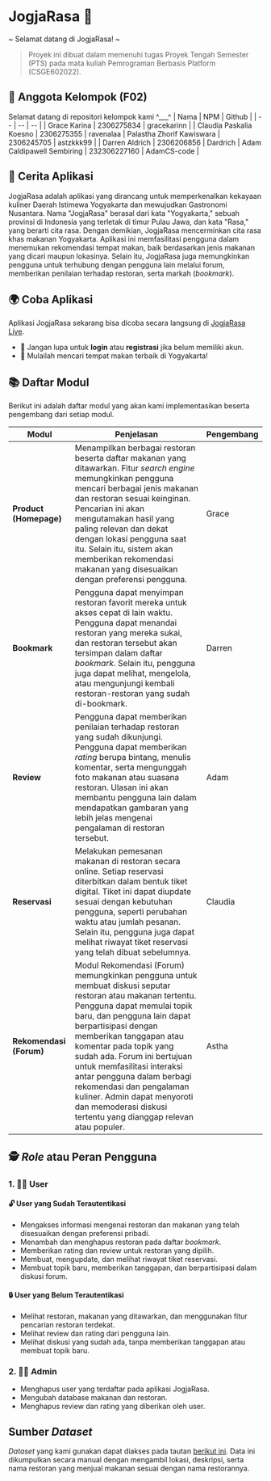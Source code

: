 # JogjaRasa 🍛 

\~ Selamat datang di JogjaRasa! \~

> Proyek ini dibuat dalam memenuhi tugas Proyek Tengah Semester (PTS) pada mata kuliah Pemrograman Berbasis Platform (CSGE602022).

## 👥 Anggota Kelompok (F02)
Selamat datang di repositori kelompok kami ^___^
| Nama | NPM | Github | 
| -- | -- | -- |
| Grace Karina | 2306275834 | gracekarinn |
| Claudia Paskalia Koesno | 2306275355 | ravenalaa
| Palastha Zhorif Kawiswara | 2306245705 | astzkkk99 |
| Darren Aldrich | 2306206856 | Dardrich
| Adam Caldipawell Sembiring | 232306227160 | AdamCS-code |

## 📜 Cerita Aplikasi

JogjaRasa adalah aplikasi yang dirancang untuk memperkenalkan kekayaan kuliner Daerah Istimewa Yogyakarta dan mewujudkan Gastronomi Nusantara. Nama "JogjaRasa" berasal dari kata "Yogyakarta," sebuah provinsi di Indonesia yang terletak di timur Pulau Jawa, dan kata "Rasa," yang berarti cita rasa. Dengan demikian, JogjaRasa mencerminkan cita rasa khas makanan Yogyakarta. Aplikasi ini memfasilitasi pengguna dalam menemukan rekomendasi tempat makan, baik berdasarkan jenis makanan yang dicari maupun lokasinya. Selain itu, JogjaRasa juga memungkinkan pengguna untuk terhubung dengan pengguna lain melalui forum, memberikan penilaian terhadap restoran, serta markah (_bookmark_).

## 🌍 Coba Aplikasi
Aplikasi JogjaRasa sekarang bisa dicoba secara langsung di [JogjaRasa Live](http://grace-karina31-jogjarasa.pbp.cs.ui.ac.id/). 

- 🔑 Jangan lupa untuk **login** atau **registrasi** jika belum memiliki akun.
- 🎯 Mulailah mencari tempat makan terbaik di Yogyakarta!


## 📚 Daftar Modul
Berikut ini adalah daftar modul yang akan kami implementasikan beserta pengembang dari setiap modul.

| Modul | Penjelasan | Pengembang |
| -- | -- | -- |
| **Product (Homepage)** | Menampilkan berbagai restoran beserta daftar makanan yang ditawarkan. Fitur *search engine* memungkinkan pengguna mencari berbagai jenis makanan dan restoran sesuai keinginan. Pencarian ini akan mengutamakan hasil yang paling relevan dan dekat dengan lokasi pengguna saat itu. Selain itu, sistem akan memberikan rekomendasi makanan yang disesuaikan dengan preferensi pengguna. | Grace |
| **Bookmark** | Pengguna dapat menyimpan restoran favorit mereka untuk akses cepat di lain waktu. Pengguna dapat menandai restoran yang mereka sukai, dan restoran tersebut akan tersimpan dalam daftar *bookmark*. Selain itu, pengguna juga dapat melihat, mengelola, atau mengunjungi kembali restoran-restoran yang sudah di-bookmark. | Darren |.
| **Review** | Pengguna dapat memberikan penilaian terhadap restoran yang sudah dikunjungi. Pengguna dapat memberikan *rating* berupa bintang, menulis komentar, serta mengunggah foto makanan atau suasana restoran. Ulasan ini akan membantu pengguna lain dalam mendapatkan gambaran yang lebih jelas mengenai pengalaman di restoran tersebut. | Adam |
| **Reservasi**| Melakukan pemesanan makanan di restoran secara online. Setiap reservasi diterbitkan dalam bentuk tiket digital. Tiket ini dapat diupdate sesuai dengan kebutuhan pengguna, seperti perubahan waktu atau jumlah pesanan. Selain itu, pengguna juga dapat melihat riwayat tiket reservasi yang telah dibuat sebelumnya. | Claudia |
| **Rekomendasi (Forum)** | Modul Rekomendasi (Forum) memungkinkan pengguna untuk membuat diskusi seputar restoran atau makanan tertentu. Pengguna dapat memulai topik baru, dan pengguna lain dapat berpartisipasi dengan memberikan tanggapan atau komentar pada topik yang sudah ada. Forum ini bertujuan untuk memfasilitasi interaksi antar pengguna dalam berbagi rekomendasi dan pengalaman kuliner. Admin dapat menyoroti dan memoderasi diskusi tertentu yang dianggap relevan atau populer. | Astha |

## 🕵️ *Role* atau Peran Pengguna 
### 1. 👨‍💻 User
#### 🔓 User yang Sudah Terautentikasi
- Mengakses informasi mengenai restoran dan makanan yang telah disesuaikan dengan preferensi pribadi.
- Menambah dan menghapus restoran pada daftar *bookmark*.
- Memberikan rating dan review untuk restoran yang dipilih.
- Membuat, mengupdate, dan melihat riwayat tiket reservasi.
- Membuat topik baru, memberikan tanggapan, dan berpartisipasi dalam diskusi forum.

#### 🔒 User yang Belum Terautentikasi
- Melihat restoran, makanan yang ditawarkan, dan menggunakan fitur pencarian restoran terdekat.
- Melihat review dan rating dari pengguna lain.
- Melihat diskusi yang sudah ada, tanpa memberikan tanggapan atau membuat topik baru.

### 2. 👩‍💻 Admin
- Menghapus user yang terdaftar pada aplikasi JogjaRasa.
- Mengubah database makanan dan restoran.
- Menghapus review dan rating yang diberikan oleh user.

## Sumber *Dataset*
*Dataset* yang kami gunakan dapat diakses pada tautan [berikut ini](https://docs.google.com/spreadsheets/d/1EWzbPrJWy8ChZi6N0tm_GsCz2lU1QidzWzlQ8C3sphI/edit?usp=sharing). Data ini dikumpulkan secara manual dengan mengambil lokasi, deskripsi, serta nama restoran yang menjual makanan sesuai dengan nama restorannya.

